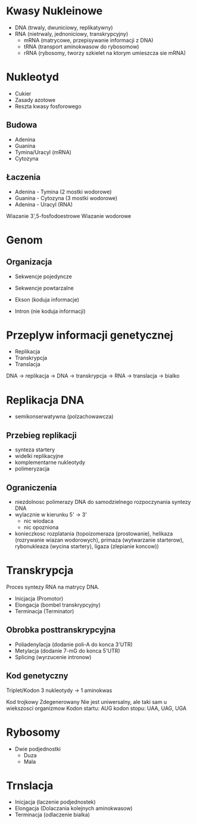 # Kwasy Nukleinowe

- DNA (trwaly, dwuniciowy, replikatywny)
- RNA (nietrwaly, jednoniciowy, transkrypcyjny)
  - mRNA (matrycowe, przepisywanie informacji z DNA)
  - tRNA (transport aminokwasow do rybosomow)
  - rRNA (rybosomy, tworzy szkielet na ktorym umieszcza sie mRNA)

# Nukleotyd

- Cukier
- Zasady azotowe
- Reszta kwasy fosforowego

## Budowa

- Adenina
- Guanina
- Tymina/Uracyl (mRNA)
- Cytozyna

## Łaczenia

- Adenina - Tymina (2 mostki wodorowe)
- Guanina - Cytozyna (3 mostki wodorowe)
- Adenina - Uracyl (RNA)

Wiazanie 3',5-fosfodoestrowe
Wiazanie wodorowe

# Genom

## Organizacja

- Sekwencje pojedyncze
- Sekwencje powtarzalne

- Ekson (koduja informacje)
- Intron (nie koduja informacji)

# Przeplyw informacji genetycznej

- Replikacja
- Transkrypcja
- Translacja

DNA -> replikacja -> DNA -> transkrypcja -> RNA -> translacja -> bialko

# Replikacja DNA

- semikonserwatywna (polzachowawcza)

## Przebieg replikacji

- synteza startery
- widelki replikacyjne
- komplementarne nukleotydy
- polimeryzacja

## Ograniczenia

- niezdolnosc polimerazy DNA do samodzielnego rozpoczynania syntezy DNA
- wylacznie w kierunku 5' -> 3'
  - nic wiodaca
  - nic opozniona
- konieczkosc rozplatania (topoizomeraza (prostowanie), helikaza (rozrywanie wiazan wodorowych), primaza (wytwarzanie starterow), rybonukleaza (wycina startery), ligaza (zlepianie koncow))

# Transkrypcja

Proces syntezy RNA na matrycy DNA.

- Inicjacja (Promotor)
- Elongacja (bombel transkrypcyjny)
- Terminacja (Terminator)

## Obrobka posttranskrypcyjna

- Poliadenylacja (dodanie poli-A do konca 3'UTR)
- Metylacja (dodanie 7-mG do konca 5'UTR)
- Splicing (wyrzucenie intronow)

## Kod genetyczny

Triplet/Kodon
3 nukleotydy -> 1 aminokwas

Kod trojkowy
Zdegenerowany
Nie jest uniwersalny, ale taki sam u wiekszosci organizmow
Kodon startu: AUG
kodon stopu: UAA, UAG, UGA

# Rybosomy

- Dwie podjednostki
  - Duza
  - Mala

# Trnslacja

- Inicjacja (laczenie podjednostek)
- Elongacja (Dolaczania kolejnych aminokwasow)
- Terminacja (odlaczenie bialka)
